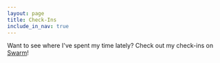 ```yaml
---
layout: page
title: Check-Ins
include_in_nav: true
---
```


Want to see where I've spent my time lately? Check out my check-ins on [Swarm](https://www.swarmapp.com/)!

<div id="map"></div>
